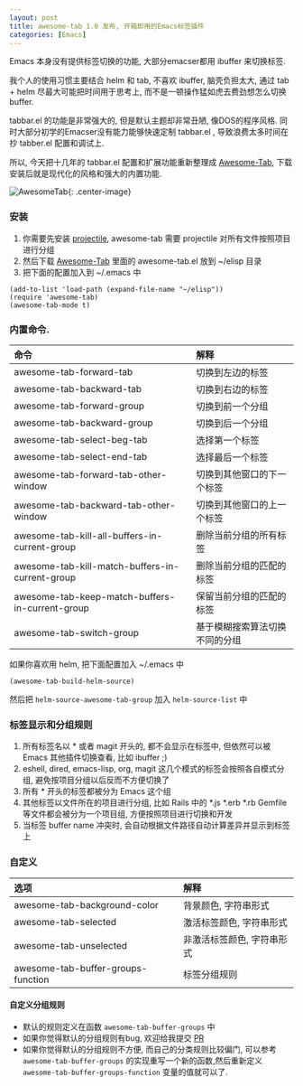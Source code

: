 ```yaml
---
layout: post
title: awesome-tab 1.0 发布, 开箱即用的Emacs标签插件
categories: [Emacs]
---
```


Emacs 本身没有提供标签切换的功能, 大部分emacser都用 ibuffer 来切换标签.

我个人的使用习惯主要结合 helm 和 tab, 不喜欢 ibuffer, 脑壳负担太大, 通过 tab + helm 尽最大可能把时间用于思考上, 而不是一顿操作猛如虎去费劲想怎么切换 buffer.

tabbar.el 的功能是非常强大的, 但是默认主题却非常丑陋, 像DOS的程序风格. 同时大部分初学的Emacser没有能力能够快速定制 tabbar.el , 导致浪费太多时间在抄 tabber.el 配置和调试上.

所以, 今天把十几年的 tabbar.el 配置和扩展功能重新整理成 [Awesome-Tab](https://github.com/manateelazycat/awesome-tab), 下载安装后就是现代化的风格和强大的内置功能.

![AwesomeTab]({{site.url}}/pics/awesome-tab/awesome-tab.png){: .center-image}


### 安装
1. 你需要先安装 [projectile](https://github.com/bbatsov/projectile), awesome-tab 需要 projectile 对所有文件按照项目进行分组
2. 然后下载 [Awesome-Tab](https://github.com/manateelazycat/awesome-tab) 里面的 awesome-tab.el 放到 ~/elisp 目录
3. 把下面的配置加入到 ~/.emacs 中

```elisp
(add-to-list 'load-path (expand-file-name "~/elisp"))
(require 'awesome-tab)
(awesome-tab-mode t)
```

### 内置命令.

| 命令	                             | 解释                           |
| :--------                                | :----                          |
| awesome-tab-forward-tab                      | 切换到左边的标签 |
| awesome-tab-backward-tab                      | 切换到右边的标签 |
| awesome-tab-forward-group                      | 切换到前一个分组 |
| awesome-tab-backward-group                      | 切换到后一个分组 |
| awesome-tab-select-beg-tab                    | 选择第一个标签                 |
| awesome-tab-select-end-tab                    | 选择最后一个标签               |
| awesome-tab-forward-tab-other-window          | 切换到其他窗口的下一个标签     |
| awesome-tab-backward-tab-other-window         | 切换到其他窗口的上一个标签     |
| awesome-tab-kill-all-buffers-in-current-group | 删除当前分组的所有标签         |
| awesome-tab-kill-match-buffers-in-current-group | 删除当前分组的匹配的标签         |
| awesome-tab-keep-match-buffers-in-current-group | 保留当前分组的匹配的标签         |
| awesome-tab-switch-group                      | 基于模糊搜索算法切换不同的分组 |

如果你喜欢用 helm, 把下面配置加入 ~/.emacs 中

```elisp
(awesome-tab-build-helm-source)
```

然后把 ```helm-source-awesome-tab-group``` 加入 ```helm-source-list``` 中


### 标签显示和分组规则

1. 所有标签名以 * 或者 magit 开头的, 都不会显示在标签中, 但依然可以被 Emacs 其他插件切换查看, 比如 ibuffer ;)
2. eshell, dired, emacs-lisp, org, magit 这几个模式的标签会按照各自模式分组, 避免按项目分组以后反而不方便切换了
3. 所有 * 开头的标签都被分为 Emacs 这个组
4. 其他标签以文件所在的项目进行分组, 比如 Rails 中的 *.js *.erb *.rb Gemfile 等文件都会被分为一个项目组, 方便按照项目进行切换和开发
5. 当标签 buffer name 冲突时, 会自动根据文件路径自动计算差异并显示到标签上


### 自定义

| 选项                                   | 解释                         |
| :--------                                | :----                               |
| awesome-tab-background-color                  | 背景颜色, 字符串形式          |
| awesome-tab-selected                      | 激活标签颜色, 字符串形式                    |
| awesome-tab-unselected                    | 非激活标签颜色, 字符串形式                  |
| awesome-tab-buffer-groups-function | 标签分组规则 |

#### 自定义分组规则
* 默认的规则定义在函数 ```awesome-tab-buffer-groups``` 中
* 如果你觉得默认的分组规则有bug, 欢迎给我提交 [PR](https://github.com/manateelazycat/awesome-tab/pulls)
* 如果你觉得默认的分组规则不方便, 而自己的分类规则比较偏门, 可以参考 ```awesome-tab-buffer-groups``` 的实现重写一个新的函数,然后重新定义 ```awesome-tab-buffer-groups-function``` 变量的值就可以了.
